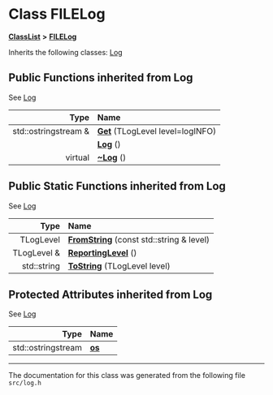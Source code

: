 

# Class FILELog



[**ClassList**](annotated.md) **>** [**FILELog**](classFILELog.md)








Inherits the following classes: [Log](classLog.md)
























































## Public Functions inherited from Log

See [Log](classLog.md)

| Type | Name |
| ---: | :--- |
|  std::ostringstream & | [**Get**](classLog.md#function-get) (TLogLevel level=logINFO) <br> |
|   | [**Log**](classLog.md#function-log-12) () <br> |
| virtual  | [**~Log**](classLog.md#function-log) () <br> |




## Public Static Functions inherited from Log

See [Log](classLog.md)

| Type | Name |
| ---: | :--- |
|  TLogLevel | [**FromString**](classLog.md#function-fromstring) (const std::string & level) <br> |
|  TLogLevel & | [**ReportingLevel**](classLog.md#function-reportinglevel) () <br> |
|  std::string | [**ToString**](classLog.md#function-tostring) (TLogLevel level) <br> |












## Protected Attributes inherited from Log

See [Log](classLog.md)

| Type | Name |
| ---: | :--- |
|  std::ostringstream | [**os**](classLog.md#variable-os)  <br> |







































------------------------------
The documentation for this class was generated from the following file `src/log.h`

